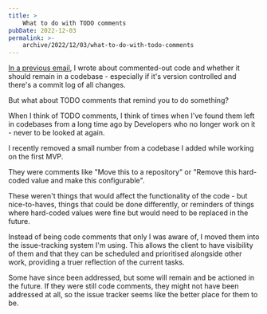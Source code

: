 ```yaml
---
title: >
    What to do with TODO comments
pubDate: 2022-12-03
permalink: >-
    archive/2022/12/03/what-to-do-with-todo-comments
---
```


[In a previous email]({{site.url}}/archive/2022/11/20/version-controlled-commented-out-code), I wrote about commented-out code and whether it should remain in a codebase - especially if it's version controlled and there's a commit log of all changes.

But what about TODO comments that remind you to do something?

When I think of TODO comments, I think of times when I've found them left in codebases from a long time ago by Developers who no longer work on it - never to be looked at again.

I recently removed a small number from a codebase I added while working on the first MVP.

They were comments like "Move this to a repository" or "Remove this hard-coded value and make this configurable".

These weren't things that would affect the functionality of the code - but nice-to-haves, things that could be done differently, or reminders of things where hard-coded values were fine but would need to be replaced in the future.

Instead of being code comments that only I was aware of, I moved them into the issue-tracking system I'm using. This allows the client to have visibility of them and that they can be scheduled and prioritised alongside other work, providing a truer reflection of the current tasks.

Some have since been addressed, but some will remain and be actioned in the future. If they were still code comments, they might not have been addressed at all, so the issue tracker seems like the better place for them to be.
